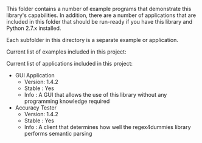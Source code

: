 This folder contains a number of example programs that demonstrate this library's capabilities. In addition, there are a number of applications that are included in this folder that should be run-ready if you have this library and Python 2.7.x installed.

Each subfolder in this directory is a separate example or application.

Current list of examples included in this project:


Current list of applications included in this project:
- GUI Application
  - Version: 1.4.2
  - Stable : Yes
  - Info   : A GUI that allows the use of this library without any programming knowledge required
- Accuracy Tester
  - Version: 1.4.2
  - Stable : Yes
  - Info   : A client that determines how well the regex4dummies library performs semantic parsing
